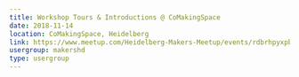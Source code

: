 ```yaml
---
title: Workshop Tours & Introductions @ CoMakingSpace
date: 2018-11-14
location: CoMakingSpace, Heidelberg
link: https://www.meetup.com/Heidelberg-Makers-Meetup/events/rdbrhpyxpbsb/
usergroup: makershd
type: usergroup
---
```

